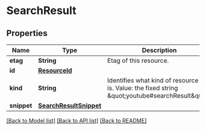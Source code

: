# SearchResult

## Properties
Name | Type | Description | Notes
------------ | ------------- | ------------- | -------------
**etag** | **String** | Etag of this resource. | [optional] 
**id** | [**ResourceId**](ResourceId.md) |  | [optional] 
**kind** | **String** | Identifies what kind of resource this is. Value: the fixed string \&quot;youtube#searchResult\&quot;. | [optional] [default to "youtube#searchResult"]
**snippet** | [**SearchResultSnippet**](SearchResultSnippet.md) |  | [optional] 

[[Back to Model list]](../README.md#documentation-for-models) [[Back to API list]](../README.md#documentation-for-api-endpoints) [[Back to README]](../README.md)


